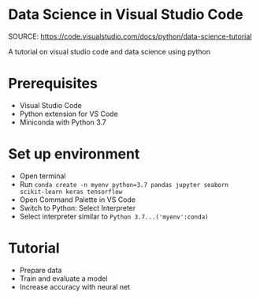 # Data Science in Visual Studio Code
SOURCE: https://code.visualstudio.com/docs/python/data-science-tutorial

A tutorial on visual studio code and data science using python

# Prerequisites

- Visual Studio Code
- Python extension for VS Code
- Miniconda with Python 3.7

# Set up environment

- Open terminal
- Run `conda create -n myenv python=3.7 pandas jupyter seaborn scikit-learn keras tensorflow`
- Open Command Palette in VS Code
- Switch to Python: Select Interpreter
- Select interpreter similar to `Python 3.7...('myenv':conda)`

# Tutorial

- Prepare data
- Train and evaluate a model
- Increase accuracy with neural net